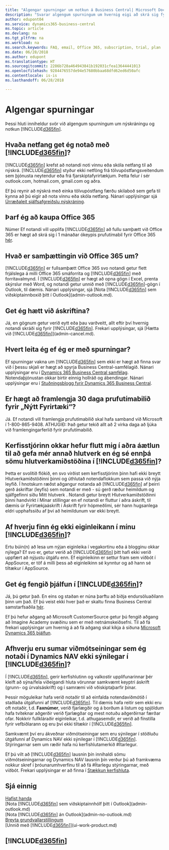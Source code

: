 ```yaml
---
title: "Algengar spurningar um notkun á Business Central| Microsoft Docs"
description: "Svarar algengum spurningum um hvernig eigi að skrá sig fyrir Business Central og hvað skal gera til að hefjast handa."
author: edupont04
ms.service: dynamics365-business-central
ms.topic: article
ms.devlang: na
ms.tgt_pltfrm: na
ms.workload: na
ms.search.keywords: FAQ, email, Office 365, subscription, trial, plan
ms.date: 06/28/2018
ms.author: edupont
ms.translationtype: HT
ms.sourcegitcommit: 2286b728a464943841b192031cfea13644441013
ms.openlocfilehash: 9284476557de94e57680bbaa68dfd62ed6d50afc
ms.contentlocale: is-is
ms.lasthandoff: 06/28/2018

---
```

# <a name="frequently-asked-questions"></a>Algengar spurningar
Þessi hluti inniheldur svör við algengum spurningum um nýskráningu og notkun [!INCLUDE[d365fin](includes/d365fin_md.md)].  

## <a name="what-email-address-can-i-use-with-included365finincludesd365finmdmd"></a>Hvaða netfang get ég notað með [!INCLUDE[d365fin](includes/d365fin_md.md)]?
[!INCLUDE[d365fin](includes/d365fin_md.md)] krefst að notandi noti vinnu eða skóla netfang til að nýskrá. [!INCLUDE[d365fin](includes/d365fin_md.md)] styður ekki netföng frá tölvupóstfangsveitendum sem þjónusta neytendur eða frá fjarskiptafyrirtækjum. Þetta felur í sér outlook.com, hotmail.com, gmail.com og aðra.  

Ef þú reynir að nýskrá með einka tölvupóstfang færðu skilaboð sem gefa til kynna að þú eigir að nota vinnu eða skóla netfang. Nánari upplýsingar sjá [Úrræðaleit sjálfsafgreiðslu nýskráning](ui-troubleshoot-self-signup.md).  

## <a name="do-i-have-to-buy-office-365"></a>Þarf ég að kaupa Office 365
Númer Ef notandi vill upplifa [!INCLUDE[d365fin](includes/d365fin_md.md)] að fullu samþætt við Office 365 er hægt að skrá sig í 1 mánaðar ókeypis prufutímabil fyrir Office 365 [hér](https://products.office.com/try).  

## <a name="what-is-the-integration-with-office-365-about"></a>Hvað er samþættingin við Office 365 um?
[!INCLUDE[d365fin](includes/d365fin_md.md)] er fullsamþætt Office 365 svo notandi getur flett frjálslega á milli Office 365 smáforrita og [!INCLUDE[d365fin](includes/d365fin_md.md)] með forritavalmynd. Í [!INCLUDE[d365fin](includes/d365fin_md.md)] er hægt að opna gögn í Excel, prenta skýrslur með Word, og notandi getur unnið með [!INCLUDE[d365fin](includes/d365fin_md.md)]-gögn í Outlook, til dæmis. Nánari upplýsingar, sjá [Nota [!INCLUDE[d365fin](includes/d365fin_md.md)] sem viðskiptainnboxið þitt í Outlook](admin-outlook.md).  

## <a name="can-i-cancel-my-subscription"></a>Get ég hætt við áskriftina?
Já, en gögnum getur verið eytt eða þau varðveitt, allt eftir því hvernig notandi skráði sig fyrir [!INCLUDE[d365fin](includes/d365fin_md.md)]. Frekari upplýsingar, sjá [Hætta við [!INCLUDE[d365fin](includes/d365fin_md.md)]](admin-cancel.md).  

## <a name="where-do-i-go-if-i-have-questions"></a>Hvert leita ég ef ég er með spurningar?
Ef spurningar vakna um [!INCLUDE[d365fin](includes/d365fin_md.md)] sem ekki er hægt að finna svar við í þessu skjali er hægt að spyrja Business Central-samfélagið. Nánari upplýsingar eru í [Dynamics 365 Business Central samfélag](https://community.dynamics.com/business). Notendaþjónustan okkar birtir einnig hollráð og ábendingar. Nánari upplýsingar eru í [Stuðningsblogg fyrir Dynamics 365 Business Central](https://blogs.msdn.microsoft.com/dyn365finsupport).  

## <a name="is-it-possible-to-extend-my-30-day-new-company-trial-period"></a>Er hægt að framlengja 30 daga prufutímabilið fyrir „Nýtt Fyrirtæki“?
Já. Ef notandi vill framlengja prufutímabilið skal hafa samband við Microsoft í 1-800-865-9408. ATHUGIÐ: Það getur tekið allt að 2 virka daga að ljúka við framlengingarferlið fyrir prufutímabilið.  

## <a name="our-administrator-has-moved-me-to-another-plan-to-give-me-another-role-but-i-still-see-the-same-role-center-in-included365finincludesd365finmdmd"></a>Kerfisstjórinn okkar hefur flutt mig í aðra áætlun til að gefa mér annað hlutverk en ég sé ennþá sömu hlutverkamiðstöðina í [!INCLUDE[d365fin](includes/d365fin_md.md)]?
Þetta er svolítið flókið, en svo virðist sem kerfisstjórinn þinn hafi ekki breytt Hlutverkamiðstöðinni þinni og úthlutað notendaflokkum sem passa við nýja leyfið. Í hnotskurn ræðst aðgangur notanda að [!INCLUDE[d365fin](includes/d365fin_md.md)] af þeirri gerð áskriftar (leyfis) sem notandi er með - sú gerð ræður heimildum og sjálfgefinni síðu Mitt hlutverk . Notandi getur breytt Hlutverkamiðstöðinni þinni handvirkt í Mínar stillingar en ef notandi er fluttur í aðra áskrift, til dæmis úr Fyrirtækjaáskrift í Áskrift fyrir hópmeðlimi, sér hann hugsanlega eldri upphafssíðu af því að heimildunum var ekki breytt.  

## <a name="why-cant-i-find-that-capability-in-my-included365finincludesd365finmdmd"></a>Af hverju finn ég ekki eiginleikann í mínu [!INCLUDE[d365fin](includes/d365fin_md.md)]?
Ertu búin(n) að lesa um nýjan eiginleika í vegakortinu eða á blogginu okkar nýlega? Ef svo er, getur verið að [!INCLUDE[d365fin](includes/d365fin_md.md)] þitt hafi ekki verið uppfært að nýjustu útgáfu enn. Ef eiginleikinn er settur fram sem viðbót í AppSource, er töf á milli þess að eiginleikinn sé kynntur og að hann sé tiltækur í AppSource.  

## <a name="can-i-get-training-in-included365finincludesd365finmdmd"></a>Get ég fengið þjálfun í [!INCLUDE[d365fin](includes/d365fin_md.md)]?
Já, þú getur það. En eins og staðan er núna þarftu að biðja endursöluaðilann þinn um það. Ef þú veist ekki hver það er skaltu finna Business Central samstarfsaðila [hér](https://www.microsoft.com/en-us/solution-providers/search).  

Ef þú hefur aðgang að Microsoft CustomerSource getur þú fengið aðgang að Imagine Academy svæðinu sem er með netnámskeiðsefni. Til að fá frekari upplýsingar um hvernig á að fá aðgang skal kíkja á síðuna [Microsoft Dynamics 365 þjálfun](/dynamics365/get-started/training/index#dynamics-365-customers).  

## <a name="why-are-some-ui-elements-that-i-used-in-dynamics-nav-not-visible-in-included365finincludesd365finmdmd"></a>Afhverju eru sumar viðmótseiningar sem ég notaði í Dynamics NAV ekki sýnilegar í [!INCLUDE[d365fin](includes/d365fin_md.md)]?
Í [!INCLUDE[d365fin](includes/d365fin_md.md)], gerir kerfishlutinn og valkostir upplifunarinnar þér kleift að sýna/fela viðeigandi hluta vörunnar samkvæmt keyptri áskrift (grunn- og úrvalsáskrift) og í samræmi við vðiskiptaþarfir þínar.

Þessir möguleikar hafa verið notaðir til að einfalda notendaviðmótið í staðlaða útgáfunni af [!INCLUDE[d365fin](includes/d365fin_md.md)]. Til dæmis hafa reitir sem ekki eru oft notaðir, t.d. **Faxnúmer**, verið fjarlægðir og á borðum á listum og spjöldum hafa tvíteknar aðgerðir verið fjarlægðar og mest notuðu aðgerðirnar færðar ofar. Nokkrir fullkláraðir eiginleikar, t.d. athugasemdir, er verið að fínstilla fyrir vefbiðlarann og eru því ekki tiltækir í [!INCLUDE[d365fin](includes/d365fin_md.md)].

Samkvæmt því eru ákveðnar viðmótseiningar sem eru sýnilegar í stöðluðu útgáfunni af Dynamics NAV ekki sýnilegar í [!INCLUDE[d365fin](includes/d365fin_md.md)]. Stýringarnar sem um ræðir hafa nú kerfishlutamerkið #Ítarlegur.

Ef þú vilt að [!INCLUDE[d365fin](includes/d365fin_md.md)] lausnin þín innihaldi sömu viðmótseiningarnar og Dynamics NAV lausnin þín verður þú að framkvæma nokkur skref í þróunarumhverfinu til að fá #Ítarlegu stýringarnar, með viðbót. Frekari upplýsingar er að finna í [Stækkun kerfishluta](/dynamics365/dev-itpro/developer/devenv-extending-application-areas).

## <a name="see-also"></a>Sjá einnig
[Hafist handa](product-get-started.md)  
[Nota [!INCLUDE[d365fin](includes/d365fin_md.md)] sem viðskiptainnhólf þitt í Outlook](admin-outlook.md)  
[Nota [!INCLUDE[d365fin](includes/d365fin_md.md)] án Outlook](admin-no-outlook.md)  
[Breyta grundvallarstillingum](ui-change-basic-settings.md)  
[Unnið með [!INCLUDE[d365fin](includes/d365fin_md.md)]](ui-work-product.md)  

## [!INCLUDE[d365fin](includes/free_trial_md.md)]  


